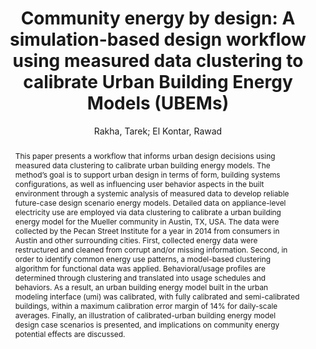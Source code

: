 ---
layout: technique
title: Community energy by design A simulation-based design workflow using measured data clustering to calibrate Urban Building Energy Models (UBEMs)
classifications:
    system_type: "False"
    technique: "False"
    design_study: "False"
    evaluation: "False"
    data: "False"
    analysis: "True"
    generation: "False"
    curation_and_transformation: "False"
    management: "False"
    modeling: "True"
    urban_analysis: "True"
    visualization: "False"
    sunlight_access: "False"
    wind_ventilation: "False"
    view_impact: "False"
    energy: "True"
    damage_and_disaster_management: "False"
    climate: "False"
    sound: "False"
    property_cadastre: "False"
    other_use: "False"
    lookup: "False"
    browse: "True"
    locate: "False"
    explore: "True"
    identify: "True"
    compare: "True"
    summarize: "True"
    distribution: "True"
    trends: "False"
    outliers: "False"
    extremes: "False"
    features: "True"
    target_discovery: "True"
    target_access: "True"
    spatial_relation: "False"
    buildings: "True"
    streets: "False"
    nature: "False"
    uniform_discretization: "False"
    structural_subdivision: "False"
    univariate: "True"
    multivariate: "False"
    volumetric: "False"
    temporal: "False"
    sensing: "False"
    statistical: "False"
    simulation_based: "True"
    learning_based: "False"
    surveyed: "False"
    site: "False"
    block: "False"
    multi_block: "True"
    city: "False"
    va_wo_model: "False"
    post_model: "False"
    model_integrated: "False"
    assisted_models: "False"
    overlay: "True"
    embedded: "False"
    linked: "False"
    temporal_jx: "False"
    spatial_jx: "False"
    filter: "False"
    aggregate: "False"
    embed: "False"
    glyphs: "False"
    bar_charts: "False"
    scatterplots: "False"
    matrix: "False"
    parallel_coordinates: "False"
    map_2d: "False"
    map_3d: "True"
    walking: "False"
    steering: "False"
    selection_based: "False"
    manipulation_based: "True"
    distortion: "False"
    ghosting: "False"
    culling: "False"
    birds_view: "True"
    multi_view: "False"
    assisted_steering: "False"
    other: "False"
    vr_cave: "False"
    ar: "False"
    desktop: "True"
    mobile: "False"
    case_study: "True"
    user_study: "False"
    statistical_evaluation: "False"
    expert_interviews: "False"
key: "875BUEPF"
item_type: "journalArticle"
publication_year: "2019.0"
author: "Rakha, Tarek; El Kontar, Rawad"
title: "Community energy by design: A simulation-based design workflow using measured data clustering to calibrate Urban Building Energy Models (UBEMs)"
publication_title: "Environment and Planning B: Urban Analytics and City Science"
isbn: "nan"
issn: "2399-8083, 2399-8091"
doi: "10.1177/2399808319841909"
url: "http://journals.sagepub.com/doi/10.1177/2399808319841909"
abstract_note: "nan"
date_added: "2024-01-11 21:06:08"
date_modified: "2024-01-11 21:06:08"
access_date: "2024-01-11 21:06:08"
pages: "1517-1533"
num_pages: "nan"
issue: "8"
volume: "46"
number_of_volumes: "nan"
journal_abbreviation: "Environment and Planning B: Urban Analytics and City Science"
short_title: "Community energy by design"
series: "nan"
series_number: "nan"
series_text: "nan"
series_title: "nan"
publisher: "nan"
place: "nan"
language: "en"
rights: "nan"
type: "nan"
archive: "nan"
archive_location: "nan"
library_catalog: "DOI.org (Crossref)"
call_number: "nan"
extra: "nan"
notes: "nan"
file_attachments: "nan"
link_attachments: "nan"
manual_tags: "nan"
automatic_tags: "nan"
editor: "nan"
series_editor: "nan"
translator: "nan"
contributor: "nan"
attorney_agent: "nan"
book_author: "nan"
cast_member: "nan"
commenter: "nan"
composer: "nan"
cosponsor: "nan"
counsel: "nan"
interviewer: "nan"
producer: "nan"
recipient: "nan"
reviewed_author: "nan"
scriptwriter: "nan"
words_by: "nan"
guest: "nan"
number: "nan"
edition: "nan"
running_time: "nan"
scale: "nan"
medium: "nan"
artwork_size: "nan"
filing_date: "nan"
application_number: "nan"
assignee: "nan"
issuing_authority: "nan"
country: "nan"
meeting_name: "nan"
conference_name: "nan"
court: "nan"
references: "nan"
reporter: "nan"
legal_status: "nan"
priority_numbers: "nan"
programming_language: "nan"
version: "nan"
system: "nan"
code: "nan"
code_number: "nan"
section: "nan"
session: "nan"
committee: "nan"
history: "nan"
legislative_body: "nan"
abstract: "This paper presents a workflow that informs urban design decisions using measured data clustering to calibrate urban building energy models. The method’s goal is to support urban design in terms of form, building systems configurations, as well as influencing user behavior aspects in the built environment through a systemic analysis of measured data to develop reliable future-case design scenario energy models. Detailed data on appliance-level electricity use are employed via data clustering to calibrate a urban building energy model for the Mueller community in Austin, TX, USA. The data were collected by the Pecan Street Institute for a year in 2014 from consumers in Austin and other surrounding cities. First, collected energy data were restructured and cleaned from corrupt and/or missing information. Second, in order to identify common energy use patterns, a model-based clustering algorithm for functional data was applied. Behavioral/usage profiles are determined through clustering and translated into usage schedules and behaviors. As a result, an urban building energy model built in the urban modeling interface (umi) was calibrated, with fully calibrated and semi-calibrated buildings, within a maximum calibration error margin of 14% for daily-scale averages. Finally, an illustration of calibrated-urban building energy model design case scenarios is presented, and implications on community energy potential effects are discussed."
---